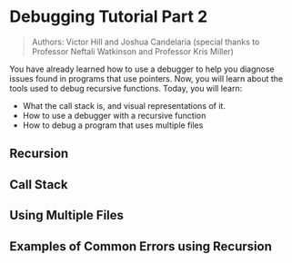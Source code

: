 # Debugging Tutorial Part 2

> Authors: Victor Hill and Joshua Candelaria (special thanks to Professor Neftali Watkinson and Professor Kris Miller)

You have already learned how to use a debugger to help you diagnose issues found in programs that use pointers. Now, you will learn about the tools used to debug recursive functions. Today, you will learn:

* What the call stack is, and visual representations of it.
* How to use a debugger with a recursive function
* How to debug a program that uses multiple files

## Recursion 

## Call Stack

## Using Multiple Files

## Examples of Common Errors using Recursion